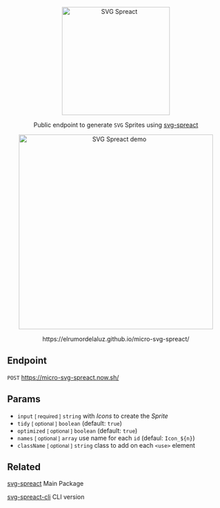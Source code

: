 <p align="center">
  <a href="https://elrumordelaluz.github.io/micro-svg-spreact/"><img alt="SVG Spreact" title="SVG Spreact" src="https://camo.githubusercontent.com/faf6e2edc6037845c56e7b1f5c9fd5c7fcdecdad/68747470733a2f2f63646e2e7261776769742e636f6d2f656c72756d6f7264656c616c757a2f7376672d737072656163742f32623538313138622f6c6f676f2e737667" width="250"></a>
</p>

<p align="center">
  Public endpoint to generate <code>SVG</code> Sprites using <a href="https://github.com/elrumordelaluz/svg-spreact">svg-spreact</a>
</p>

<p align="center">
  <img alt="SVG Spreact demo" title="SVG Spreact demo" src="https://cdn.rawgit.com/elrumordelaluz/micro-svg-spreact/fc53c585/demo.gif" width="450">
</p>

<p align="center">  
  https://elrumordelaluz.github.io/micro-svg-spreact/
</p>

## Endpoint

`POST` https://micro-svg-spreact.now.sh/

## Params

* `input` <small>[ required ]</small> `string` with _Icons_ to create the _Sprite_
* `tidy` <small>[ optional ]</small> `boolean` (default: `true`)
* `optimized` <small>[ optional ]</small> `boolean` (default: `true`)
* `names` <small>[ optional ]</small> `array` use name for each `id` (defaul: `Icon_${n}`)
* `className` <small>[ optional ]</small> `string` class to add on each `<use>` element

## Related

[svg-spreact](https://github.com/elrumordelaluz/svg-spreact) Main Package

[svg-spreact-cli](https://github.com/elrumordelaluz/svg-spreact-cli) CLI version
